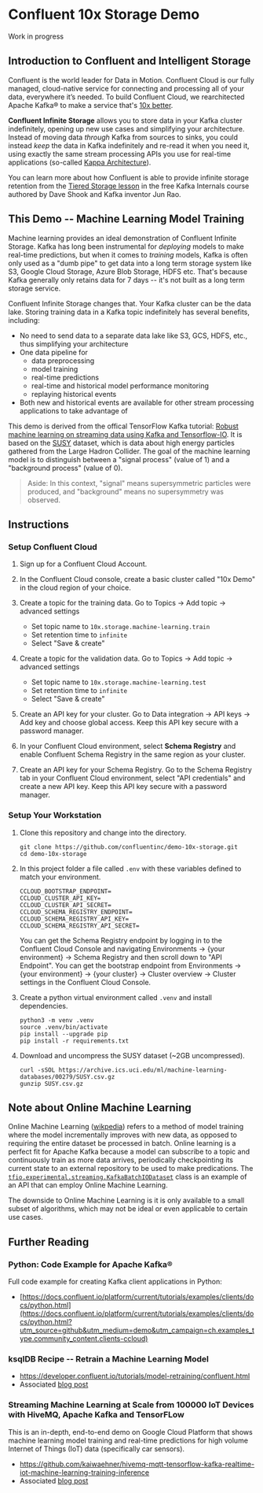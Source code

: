 # Confluent 10x Storage Demo

Work in progress

## Introduction to Confluent and Intelligent Storage

Confluent is the world leader for Data in Motion. Confluent Cloud is our fully managed, cloud-native service for connecting and processing all of your data, everywhere it’s needed. To build Confluent Cloud, we rearchitected Apache Kafka® to make a service that's [10x better](https://www.confluent.io/blog/making-apache-kafka-service-10x-better/?utm_campaign=tm.campaigns_cd.making-confluent-cloud-10x-more-elastic-than-apache-kafka&utm_medium=blogpost).

**Confluent Infinite Storage** allows you to store data in your Kafka cluster indefinitely, opening up new use cases and simplifying your architecture. Instead of moving data *through* Kafka from sources to sinks, you could instead *keep* the data in Kafka indefinitely and re-read it when you need it, using exactly the same stream processing APIs you use for real-time applications (so-called [Kappa Architecture](https://www.oreilly.com/radar/questioning-the-lambda-architecture/)).

You can learn more about how Confluent is able to provide infinite storage retention from the [Tiered Storage lesson](https://developer.confluent.io/learn-kafka/architecture/tiered-storage/?utm_campaign=tm.campaigns_cd.making-confluent-cloud-10x-more-elastic-than-apache-kafka&utm_medium=blogpost) in the free Kafka Internals course authored by Dave Shook and Kafka inventor Jun Rao.

## This Demo -- Machine Learning Model Training

Machine learning provides an ideal demonstration of Confluent Infinite Storage.
Kafka has long been instrumental for *deploying* models to make real-time predictions, but when it comes to *training* models, Kafka is often only used as a "dumb pipe" to get data into a long term storage system like S3, Google Cloud Storage, Azure Blob Storage, HDFS etc. That's because Kafka generally only retains data for 7 days -- it's not built as a long term storage service.

Confluent Infinite Storage changes that. Your Kafka cluster can be the data lake. Storing training data in a Kafka topic indefinitely has several benefits, including:
- No need to send data to a separate data lake like S3, GCS, HDFS, etc., thus simplifying your architecture
- One data pipeline for 
  - data preprocessing
  - model training
  - real-time predictions
  - real-time and historical model performance monitoring
  - replaying historical events
- Both new and historical events are available for other stream processing applications to take advantage of

This demo is derived from the offical TensorFlow Kafka tutorial: [Robust machine learning on streaming data using Kafka and Tensorflow-IO](https://www.tensorflow.org/io/tutorials/kafka). It is based on the [SUSY](https://archive.ics.uci.edu/ml/datasets/SUSY#) dataset, which is data about high energy particles gathered from the Large Hadron Collider. The goal of the machine learning model is to distinguish between a "signal process" (value of 1) and a "background process" (value of 0).

> Aside: In this context, "signal" means supersymmetric particles were produced, and "background" means no supersymmetry was observed.

## Instructions

### Setup Confluent Cloud
1. Sign up for a Confluent Cloud Account.

1. In the Confluent Cloud console, create a basic cluster called "10x Demo" in the cloud region of your choice.

1. Create a topic for the training data. Go to Topics -> Add topic -> advanced settings
    - Set topic name to `10x.storage.machine-learning.train`
    - Set retention time to `infinite`
    - Select "Save & create"

1. Create a topic for the validation data. Go to Topics -> Add topic -> advanced settings
    - Set topic name to `10x.storage.machine-learning.test`
    - Set retention time to `infinite`    
    - Select "Save & create"

1. Create an API key for your cluster. Go to Data integration -> API keys -> Add key and choose global access. Keep this API key secure with a password manager.

1. In your Confluent Cloud environment, select **Schema Registry** and enable Confluent Schema Registry in the same region as your cluster.

1. Create an API key for your Schema Registry. Go to the Schema Registry tab in your Confluent Cloud environment, select "API credentials" and create a new API key. Keep this API key secure with a password manager.

### Setup Your Workstation

1. Clone this repository and change into the directory.
    ```
    git clone https://github.com/confluentinc/demo-10x-storage.git
    cd demo-10x-storage
    ```

1. In this project folder a file called `.env` with these variables defined to match your environment.
    ```
    CCLOUD_BOOTSTRAP_ENDPOINT=
    CCLOUD_CLUSTER_API_KEY=
    CCLOUD_CLUSTER_API_SECRET=
    CCLOUD_SCHEMA_REGISTRY_ENDPOINT=
    CCLOUD_SCHEMA_REGISTRY_API_KEY=
    CCLOUD_SCHEMA_REGISTRY_API_SECRET=
    ```
    You can get the Schema Registry endpoint by logging in to the Confluent Cloud Console and navigating Environments -> {your environment} -> Schema Registry and then scroll down to "API Endpoint".
    You can get the bootstrap endpoint from Environments -> {your environment} -> {your cluster} -> Cluster overview -> Cluster settings in the Confluent Cloud Console.

1. Create a python virtual environment called `.venv` and install dependencies.
    ```
    python3 -m venv .venv
    source .venv/bin/activate
    pip install --upgrade pip
    pip install -r requirements.txt
    ```

1. Download and uncompress the SUSY dataset (~2GB uncompressed).
    ```
    curl -sSOL https://archive.ics.uci.edu/ml/machine-learning-databases/00279/SUSY.csv.gz
    gunzip SUSY.csv.gz
    ```



## Note about Online Machine Learning

Online Machine Learning ([wikpedia](https://en.wikipedia.org/wiki/Online_machine_learning)) refers to a method of model training where the model incrementally improves with new data, as opposed to requiring the entire dataset be processed in batch. Online learning is a perfect fit for Apache Kafka because a model can subscribe to a topic and continuously train as more data arrives, periodically checkpointing its current state to an external repository to be used to make predications. The [`tfio.experimental.streaming.KafkaBatchIODataset`](https://www.tensorflow.org/io/api_docs/python/tfio/experimental/streaming/KafkaBatchIODataset) class is an example of an API that can employ Online Machine Learning.

The downside to Online Machine Learning is it is only available to a small subset of algorithms, which may not be ideal or even applicable to certain use cases.

## Further Reading

### Python:  Code Example for Apache Kafka®

Full code example for creating Kafka client applications in Python:
- [https://docs.confluent.io/platform/current/tutorials/examples/clients/docs/python.html](https://docs.confluent.io/platform/current/tutorials/examples/clients/docs/python.html?utm_source=github&utm_medium=demo&utm_campaign=ch.examples_type.community_content.clients-ccloud)

### ksqlDB Recipe -- Retrain a Machine Learning Model

- https://developer.confluent.io/tutorials/model-retraining/confluent.html
- Associated [blog post](https://www.confluent.io/blog/how-baader-built-a-predictive-analytics-machine-learning-system-with-kafka-and-rstudio/)
### Streaming Machine Learning at Scale from 100000 IoT Devices with HiveMQ, Apache Kafka and TensorFLow

This is an in-depth, end-to-end demo on Google Cloud Platform that shows machine learning model training and real-time predictions for high volume Internet of Things (IoT) data (specifically car sensors).

- https://github.com/kaiwaehner/hivemq-mqtt-tensorflow-kafka-realtime-iot-machine-learning-training-inference
- Associated [blog post](https://www.confluent.io/blog/streaming-machine-learning-with-tiered-storage/)